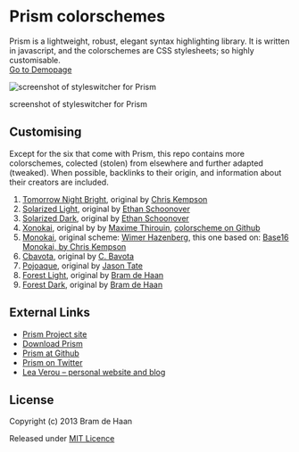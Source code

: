 Prism colorschemes   
==================

Prism is a lightweight, robust, elegant syntax highlighting library. It is written in javascript, and the colorschemes are CSS stylesheets; so highly customisable.    
[Go to Demopage](http://atelierbram.github.io/syntax-highlighting/prism)

![screenshot of styleswitcher for Prism](https://lh6.googleusercontent.com/-27KX3QAEzAc/Ug9O3QH1t2I/AAAAAAAAAlw/tdEU6foUIXM/s800/prism-styleswitcher_screenshot_546x364.png)

screenshot of styleswitcher for Prism

## Customising

Except for the six that come with Prism, this repo contains more colorschemes, colected (stolen) from elsewhere and further adapted (tweaked).
When possible, backlinks to their origin, and information about their creators are included.

1. [Tomorrow Night Bright](http://atelierbram.github.io/syntax-highlighting/assets/css/prism/prism-tomorrow-night-bright.css), original by [Chris Kempson](https://github.com/chriskempson/tomorrow-theme)
2. [Solarized Light](http://atelierbram.github.io/syntax-highlighting/assets/css/prism/prism-solarized-light.css), original by [Ethan Schoonover](http://ethanschoonover.com/solarized)
3. [Solarized Dark](http://atelierbram.github.io/syntax-highlighting/assets/css/prism/prism-solarized-dark.css), original by [Ethan Schoonover](http://ethanschoonover.com/solarized)
4. [Xonokai](http://atelierbram.github.io/syntax-highlighting/assets/css/prism/prism-xonokai.css), original by by [Maxime Thirouin](http://moox.fr/), [colorscheme on Github ](https://github.com/MoOx/sass-prism-theme-base)
5. [Monokai](http://atelierbram.github.io/syntax-highlighting/assets/css/prism/prism-monokai.css), original scheme: [Wimer Hazenberg](http://www.monokai.nl), this one based on: [Base16 Monokai, by Chris Kempson](https://github.com/chriskempson/base16)
6. [Cbavota](http://atelierbram.github.io/syntax-highlighting/assets/css/prism/prism-cbavota.css), original by [C. Bavota](http://cbavota.bitbucket.org/syntax-highlighter/)
7. [Pojoaque](http://atelierbram.github.io/syntax-highlighting/assets/css/prism/prism-pojoaque.css), original by [Jason Tate](http://web-cms-designs.com/ftopict-10-pojoaque-style-for-highlight-js-code-highlighter.html)
8. [Forest Light](http://atelierbram.github.io/syntax-highlighting/assets/css/prism/prism-forest-light.css), original by [Bram de Haan](http://atelierbramdehaan.nl)
9. [Forest Dark](http://atelierbram.github.io/syntax-highlighting/assets/css/prism/prism-forest-dark.css), original by [Bram de Haan](http://atelierbramdehaan.nl)

## External Links 
* [Prism Project site](http://prismjs.com/)
* [Download Prism](http://prismjs.com/download.html)
* [Prism at Github](https://github.com/LeaVerou/prism)
* [Prism on Twitter](https://twitter.com/prismjs)
* [Lea Verou &#8211; personal website and blog](http://lea.verou.me/)

## License

Copyright (c) 2013 Bram de Haan

Released under [MIT Licence](http://atelierbram.mit-license.org)

